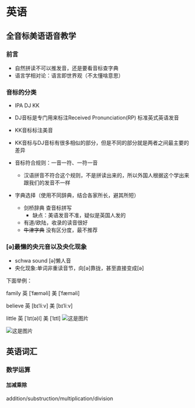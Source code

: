 # 英语
## 全音标美语语音教学
### 前言
- 自然拼读不可以推发音，还是要看音标查字典
- 语言学相对论：语言即世界观（不太懂啥意思）

### 音标的分类
- IPA DJ KK
- DJ音标是专门用来标注Received Pronunciation(RP) 标准英式英语发音
- KK音标标注美音
- KK音标与DJ音标有很多相似的部分，但是不同的部分就是两者之间最主要的差异
- 音标符合规则：一音一符、一符一音
  - 汉语拼音不符合这个规则，不是拼读出来的，所以外国人根据这个学出来跟我们的发音不一样

- 字典选择（使用不同辞典，结合各家所长，避其所短）
  - 剑桥辞典 查音标拼写
    - 缺点：美语发音不准，疑似是英国人发的
  - 有道/欧陆，收录的读音很好
  - ~~牛津字典~~ 没有区分度，最不推荐

### [ə]最懒的央元音以及央化现象
- schwa sound [ə]懒人音
- 央化现象:单词非重读音节，向[ə]靠拢，甚至直接变成[ə]

下面举例：

family
英 [ˈfæməli]  美 [ˈfæməli]

believe
英 [bɪˈliːv]  美 [bɪˈliːv] 

little
英 [ˈlɪt(ə)l]  美 [ˈlɪtl] 
![这是图片](https://cdn.nlark.com/yuque/0/2022/png/560914/1648915040161-33b7dc96-a2a1-4153-b751-7901faba9199.png?x-oss-process=image%2Fresize%2Cw_1168%2Climit_0)

![这是图片](https://cdn.nlark.com/yuque/0/2022/png/560914/1648915046065-fb764c09-6fbd-443d-b4c0-571592f2f3fd.png?x-oss-process=image%2Fresize%2Cw_1182%2Climit_0)


## 英语词汇
### 数学运算
#### 加减乘除
addition/substruction/multiplication/division